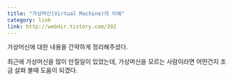 ```yaml
---
title: "가상머신(Virtual Machine)의 이해"
category: link
link: http://webdir.tistory.com/392
---
```


가상머신에 대한 내용을 간략하게 정리해주셨다.

최근에 가상머신을 많이 만질일이 있었는데, 가상머신을 모르는 사람이라면 어떤건지 조금 살펴 볼때 도움이 되겠다.

